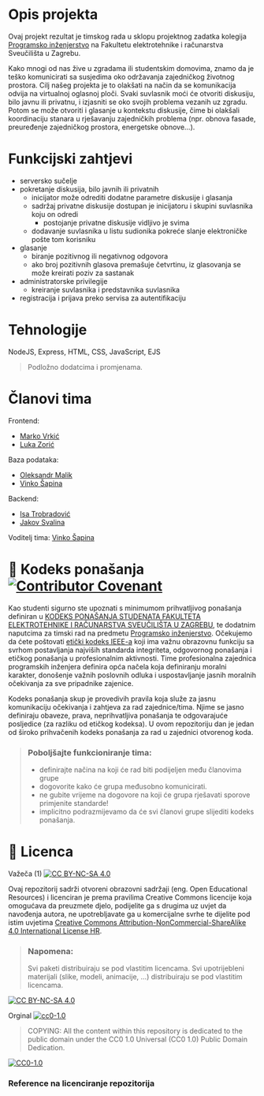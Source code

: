 # Opis projekta

Ovaj projekt rezultat je timskog rada u sklopu projektnog zadatka kolegija [Programsko inženjerstvo](https://www.fer.unizg.hr/predmet/proinz) na Fakultetu elektrotehnike i računarstva Sveučilišta u Zagrebu.

Kako mnogi od nas žive u zgradama ili studentskim domovima, znamo da je teško komunicirati sa susjedima oko održavanja zajedničkog životnog prostora. Cilj našeg projekta je to olakšati na način da se komunikacija odvija na virtualnoj oglasnoj ploči. Svaki suvlasnik moći će otvoriti diskusiju, bilo javnu ili privatnu, i izjasniti se oko svojih problema vezanih uz zgradu. Potom se može otvoriti i glasanje u kontekstu diskusije, čime bi olakšali koordinaciju stanara u rješavanju zajedničkih problema (npr. obnova fasade, preuređenje zajedničkog prostora, energetske obnove...).

# Funkcijski zahtjevi

- serversko sučelje
- pokretanje diskusija, bilo javnih ili privatnih
	- inicijator može odrediti dodatne parametre diskusije i glasanja
	- sadržaj privatne diskusije dostupan je inicijatoru i skupini suvlasnika koju on odredi
		- postojanje privatne diskusije vidljivo je svima
	- dodavanje suvlasnika u listu sudionika pokreće slanje elektroničke pošte tom korisniku
- glasanje
	- biranje pozitivnog ili negativnog odgovora
	- ako broj pozitivnih glasova premašuje četvrtinu, iz glasovanja se može kreirati poziv za sastanak
- administratorske privilegije
	- kreiranje suvlasnika i predstavnika suvlasnika
- registracija i prijava preko servisa za autentifikaciju

# Tehnologije

NodeJS, Express, HTML, CSS, JavaScript, EJS

> Podložno dodatcima i promjenama.

# Članovi tima

Frontend:
- [Marko Vrkić](https://github.com/MarkoVr004)
- [Luka Zorić](https://github.com/LukaZ-25)
 
Baza podataka: 
- [Oleksandr Malik](https://github.com/sanos56)
- [Vinko Šapina](https://github.com/vinkosapina)

Backend:
- [Isa Trobradović](https://github.com/IsaTrobradovic)
- [Jakov Svalina](https://github.com/svalinovich)

Voditelj tima: [Vinko Šapina](https://github.com/vinkosapina)

# 📝 Kodeks ponašanja [![Contributor Covenant](https://img.shields.io/badge/Contributor%20Covenant-2.1-4baaaa.svg)](CODE_OF_CONDUCT.md)
Kao studenti sigurno ste upoznati s minimumom prihvatljivog ponašanja definiran u [KODEKS PONAŠANJA STUDENATA FAKULTETA ELEKTROTEHNIKE I RAČUNARSTVA SVEUČILIŠTA U ZAGREBU](https://www.fer.hr/_download/repository/Kodeks_ponasanja_studenata_FER-a_procisceni_tekst_2016%5B1%5D.pdf), te dodatnim naputcima za timski rad na predmetu [Programsko inženjerstvo](https://wwww.fer.hr).
Očekujemo da ćete poštovati [etički kodeks IEEE-a](https://www.ieee.org/about/corporate/governance/p7-8.html) koji ima važnu obrazovnu funkciju sa svrhom postavljanja najviših standarda integriteta, odgovornog ponašanja i etičkog ponašanja u profesionalnim aktivnosti. Time profesionalna zajednica programskih inženjera definira opća načela koja definiranju moralni karakter, donošenje važnih poslovnih odluka i uspostavljanje jasnih moralnih očekivanja za sve pripadnike zajenice.

Kodeks ponašanja skup je provedivih pravila koja služe za jasnu komunikaciju očekivanja i zahtjeva za rad zajednice/tima. Njime se jasno definiraju obaveze, prava, neprihvatljiva ponašanja te odgovarajuće posljedice (za razliku od etičkog kodeksa). U ovom repozitoriju dan je jedan od široko prihvačenih kodeks ponašanja za rad u zajednici otvorenog koda.
>### Poboljšajte funkcioniranje tima:
>* definirajte načina na koji će rad biti podijeljen među članovima grupe
>* dogovorite kako će grupa međusobno komunicirati.
>* ne gubite vrijeme na dogovore na koji će grupa rješavati sporove primjenite standarde!
>* implicitno podrazmijevamo da će svi članovi grupe slijediti kodeks ponašanja.

# 📝 Licenca
Važeča (1)
[![CC BY-NC-SA 4.0][cc-by-nc-sa-shield]][cc-by-nc-sa]

Ovaj repozitorij sadrži otvoreni obrazovni sadržaji (eng. Open Educational Resources)  i licenciran je prema pravilima Creative Commons licencije koja omogućava da preuzmete djelo, podijelite ga s drugima uz 
uvjet da navođenja autora, ne upotrebljavate ga u komercijalne svrhe te dijelite pod istim uvjetima [Creative Commons Attribution-NonCommercial-ShareAlike 4.0 International License HR][cc-by-nc-sa].
>
> ### Napomena:
>
> Svi paketi distribuiraju se pod vlastitim licencama.
> Svi upotrijebleni materijali  (slike, modeli, animacije, ...) distribuiraju se pod vlastitim licencama.

[![CC BY-NC-SA 4.0][cc-by-nc-sa-image]][cc-by-nc-sa]

[cc-by-nc-sa]: https://creativecommons.org/licenses/by-nc/4.0/deed.hr 
[cc-by-nc-sa-image]: https://licensebuttons.net/l/by-nc-sa/4.0/88x31.png
[cc-by-nc-sa-shield]: https://img.shields.io/badge/License-CC%20BY--NC--SA%204.0-lightgrey.svg

Orginal [![cc0-1.0][cc0-1.0-shield]][cc0-1.0]
>
>COPYING: All the content within this repository is dedicated to the public domain under the CC0 1.0 Universal (CC0 1.0) Public Domain Dedication.
>
[![CC0-1.0][cc0-1.0-image]][cc0-1.0]

[cc0-1.0]: https://creativecommons.org/licenses/by/1.0/deed.en
[cc0-1.0-image]: https://licensebuttons.net/l/by/1.0/88x31.png
[cc0-1.0-shield]: https://img.shields.io/badge/License-CC0--1.0-lightgrey.svg

### Reference na licenciranje repozitorija
